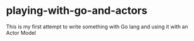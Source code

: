 # playing-with-go-and-actors
This is my first attempt to write something with Go lang and using it with an Actor Model
